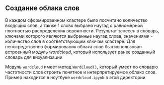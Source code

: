 ## Создание облака слов

В каждом сформированном кластере было посчитано количество входящих слов, а также 1 слово выбрано наугад с равномерной плотностью распределения вероятности. Результат занесен в словарь, ключами которого являются выбранные наугад слова, значениями - количество слов в соответствующим ключам кластере. Для непосредственно формирования облака слов был использован встроенный модуль *wordcloud*, который использует ранее созданный словарь для визуализации.

Модуль ```wordcloud``` имеет метод ```WordCloud()```, который умеет по словарю частотности слов строить понятное и интерпретируемое облако слов. Пример находится в ноутбуке ```wordcloud.ipynb``` в этой директории.
